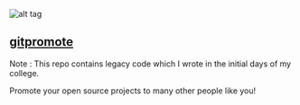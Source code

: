 ![alt tag](https://raw.githubusercontent.com/waseem18/gitpromote/master/static/images/dp.PNG)

<a href="https://gitpromote.appspot.com/"><h2>gitpromote</h2></a>

Note : This repo contains legacy code which I wrote in the initial days of my college.

Promote your open source projects to many other people like you!
